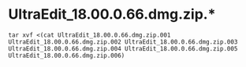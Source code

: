 # UltraEdit_18.00.0.66.dmg.zip.*
```
tar xvf <(cat UltraEdit_18.00.0.66.dmg.zip.001 UltraEdit_18.00.0.66.dmg.zip.002 UltraEdit_18.00.0.66.dmg.zip.003 UltraEdit_18.00.0.66.dmg.zip.004 UltraEdit_18.00.0.66.dmg.zip.005 UltraEdit_18.00.0.66.dmg.zip.006)
```
